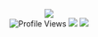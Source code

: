 <div align="center">
  <img src="https://capsule-render.vercel.app/api?type=waving&color=gradient&customColorList=0,2,2,6,30&height=250&section=header&text=Rupeswari%20Tarini&fontSize=60&fontAlignY=35&animation=twinkling&fontColor=ffffff&desc=Web%20Developer%20%7C%20Tech%20Enthusiast&descAlignY=65&descSize=20" />
</div>

<div align="center">
  <img src="https://komarev.com/ghpvc/?username=rupeswaritarini&style=for-the-badge&color=blueviolet" alt="Profile Views" />
  <img src="https://img.shields.io/github/followers/Rupatarini?style=for-the-badge&color=blue&label=Followers" />
  <img src="https://img.shields.io/badge/Focus-ML%20%26%20Web%20Dev-blue?style=for-the-badge" />
</div>
